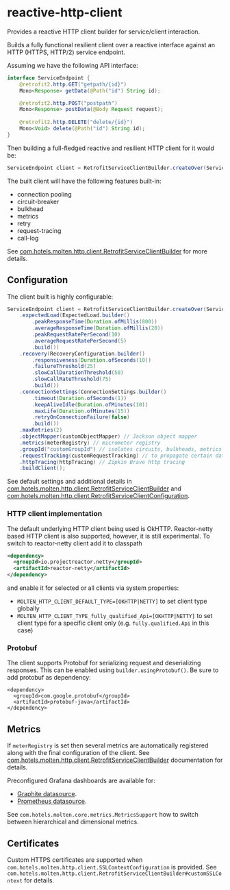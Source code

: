 # reactive-http-client

Provides a reactive HTTP client builder for service/client interaction.

Builds a fully functional resilient client over a reactive interface against an HTTP (HTTPS, HTTP/2) service endpoint. 

Assuming we have the following API interface:

```java
interface ServiceEndpoint {
    @retrofit2.http.GET("getpath/{id}")
    Mono<Response> getData(@Path("id") String id);

    @retrofit2.http.POST("postpath")
    Mono<Response> postData(@Body Request request);
    
    @retrofit2.http.DELETE("delete/{id}")
    Mono<Void> delete(@Path("id") String id);
}
``` 

Then building a full-fledged reactive and resilient HTTP client for it would be:

```java
ServiceEndpoint client = RetrofitServiceClientBuilder.createOver(ServiceEndpoint.class, BASE_URL).buildClient();
```

The built client will have the following features built-in:
* connection pooling
* circuit-breaker
* bulkhead
* metrics
* retry
* request-tracing
* call-log 

See [com.hotels.molten.http.client.RetrofitServiceClientBuilder](src/main/java/com/hotels/molten/http/client/RetrofitServiceClientBuilder.java) for more details.

## Configuration

The client built is highly configurable:

```java
ServiceEndpoint client = RetrofitServiceClientBuilder.createOver(ServiceEndpoint.class, BASE_URL)
    .expectedLoad(ExpectedLoad.builder()
        .peakResponseTime(Duration.ofMillis(800))
        .averageResponseTime(Duration.ofMillis(20))
        .peakRequestRatePerSecond(10)
        .averageRequestRatePerSecond(5)
        .build())          
    .recovery(RecoveryConfiguration.builder()
        .responsiveness(Duration.ofSeconds(10))
        .failureThreshold(25)
        .slowCallDurationThreshold(50)
        .slowCallRateThreshold(75)
        .build())
    .connectionSettings(ConnectionSettings.builder()
        .timeout(Duration.ofSeconds(1))
        .keepAliveIdle(Duration.ofMinutes(10))
        .maxLife(Duration.ofMinutes(15))
        .retryOnConnectionFailure(false)
        .build())
    .maxRetries(2)
    .objectMapper(customObjectMapper) // Jackson object mapper
    .metrics(meterRegistry) // micrometer registry
    .groupId("customGroupId") // isolates circuits, bulkheads, metrics and call logs
    .requestTracking(customRequestTracking) // to propagate certain data with every request
    .httpTracing(httpTracing) // Zipkin Brave http tracing
    .buildClient();
```

See default settings and additional details in [com.hotels.molten.http.client.RetrofitServiceClientBuilder](src/main/java/com/hotels/molten/http/client/RetrofitServiceClientBuilder.java) and [com.hotels.molten.http.client.RetrofitServiceClientConfiguration](src/main/java/com/hotels/molten/http/client/RetrofitServiceClientConfiguration.java).

### HTTP client implementation
The default underlying HTTP client being used is OkHTTP. 
Reactor-netty based HTTP client is also supported, however, it is still experimental.
To switch to reactor-netty client add it to classpath
```xml 
<dependency>
  <groupId>io.projectreactor.netty</groupId>
  <artifactId>reactor-netty</artifactId>
</dependency>
``` 
and enable it for selected or all clients via system properties:
- `MOLTEN_HTTP_CLIENT_DEFAULT_TYPE=[OKHTTP|NETTY]` to set client type globally
- `MOLTEN_HTTP_CLIENT_TYPE_fully_qualified_Api=[OKHTTP|NETTY]` to set client type for a specific client only (e.g. `fully.qualified.Api` in this case)

### Protobuf
The client supports Protobuf for serializing request and deserializing responses. This can be enabled using `builder.usingProtobuf()`.
Be sure to add protobuf as dependency:
```
<dependency>
  <groupId>com.google.protobuf</groupId>
  <artifactId>protobuf-java</artifactId>
</dependency>
```
 
## Metrics
If `meterRegistry` is set then several metrics are automatically registered along with the final configuration of the client.
See [com.hotels.molten.http.client.RetrofitServiceClientBuilder](src/main/java/com/hotels/molten/http/client/RetrofitServiceClientBuilder.java) documentation for details.

Preconfigured Grafana dashboards are available for:
 - [Graphite datasource](src/site/grafana/http_client_calls_graphite.json).
 - [Prometheus datasource](src/site/grafana/http_client_calls_prometheus.json).
 
See `com.hotels.molten.core.metrics.MetricsSupport` how to switch between hierarchical and dimensional metrics.
 
## Certificates
Custom HTTPS certificates are supported when `com.hotels.molten.http.client.SSLContextConfiguration` is provided.
See `com.hotels.molten.http.client.RetrofitServiceClientBuilder#customSSLContext` for details.
